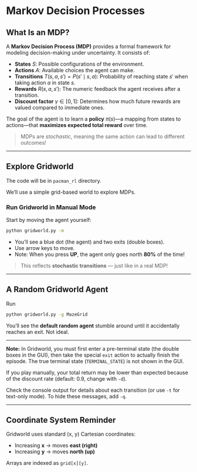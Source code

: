 # Markov Decision Processes

## What Is an MDP?

A **Markov Decision Process (MDP)** provides a formal framework for modeling decision-making under uncertainty. It consists of:

* **States** $S$: Possible configurations of the environment.
* **Actions** $A$: Available choices the agent can make.
* **Transitions** $T(s, a, s') = P(s' \mid s, a)$: Probability of reaching state $s'$ when taking action $a$ in state $s$.
* **Rewards** $R(s, a, s')$: The numeric feedback the agent receives after a transition.
* **Discount factor** $\gamma \in [0, 1]$: Determines how much future rewards are valued compared to immediate ones.

The goal of the agent is to learn a **policy** $\pi(s)$—a mapping from states to actions—that **maximizes expected total reward** over time.

> MDPs are *stochastic*, meaning the same action can lead to different outcomes!

---

## Explore Gridworld

The code will be in `pacman_rl` directory.

We’ll use a simple grid-based world to explore MDPs.

### Run Gridworld in Manual Mode

Start by moving the agent yourself:

```bash
python gridworld.py -m
```

* You’ll see a blue dot (the agent) and two exits (double boxes).
* Use arrow keys to move.
* Note: When you press **UP**, the agent only goes north **80%** of the time!

> This reflects **stochastic transitions** — just like in a real MDP!

---

## A Random Gridworld Agent

Run 
```bash
python gridworld.py -g MazeGrid
```

You’ll see the **default random agent** stumble around until it accidentally reaches an exit. Not ideal.

---
**Note:** In Gridworld, you must first enter a pre-terminal state (the double boxes in the GUI), then take the special `exit` action to actually finish the episode. The true terminal state (`TERMINAL_STATE`) is not shown in the GUI. 

If you play manually, your total return may be lower than expected because of the discount rate (default: 0.9, change with `-d`).

Check the console output for details about each transition (or use `-t` for text-only mode). To hide these messages, add `-q`.

---

## Coordinate System Reminder

Gridworld uses standard (x, y) Cartesian coordinates:

* Increasing **x** → moves **east (right)**
* Increasing **y** → moves **north (up)**

Arrays are indexed as `grid[x][y]`.